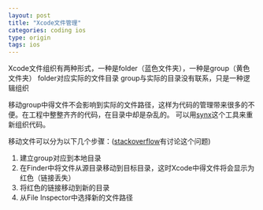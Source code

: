 ```yaml
---
layout: post
title: "Xcode文件管理"
categories: coding ios
type: origin
tags: ios
---
```


Xcode文件组织有两种形式，一种是folder（蓝色文件夹），一种是group（黄色文件夹）
folder对应实际的文件目录
group与实际的目录没有联系，只是一种逻辑组织

移动group中得文件不会影响到实际的文件路径，这样为代码的管理带来很多的不便。在工程中整整齐齐的代码，在目录中却是杂乱的。
可以用[synx](https://github.com/venmo/synx)这个工具来重新组织代码。

移动文件可以分为以下几个步骤：([stackoverflow](http://stackoverflow.com/questions/4414181/moving-files-into-a-real-folder-in-xcode)有讨论这个问题)

1. 建立group对应到本地目录
1. 在Finder中将文件从源目录移动到目标目录，这时Xcode中得文件将会显示为红色（链接丢失）
1. 将红色的链接移动到新的目录
1. 从File Inspector中选择新的文件路径

